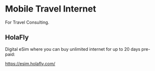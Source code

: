 # Mobile Travel Internet

For Travel Consulting.

## HolaFly

Digital eSim where you can buy unlimited internet for up to 20 days pre-paid:

https://esim.holafly.com/
